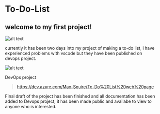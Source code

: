 # To-Do-List
## welcome to my first project!
![alt text](https://media4.giphy.com/media/igi0dS20WxPJvroIgW/200.gif)
<p>currently it has been two days into my project of making a to-do list, i have experienced problems with vscode but they have been published on devops project.</p>

![alt text](https://sismo.app/wp-content/uploads/2019/02/under-construction-gif-11.gif)

<p>DevOps project</p>

> <https://dev.azure.com/Max-Squire/To-Do%20List%20web%20page>

<p>Final draft of the project has been finished and all documentation has been added to Devops project, it has been made public and availabe to view to anyone who is interested.</p>